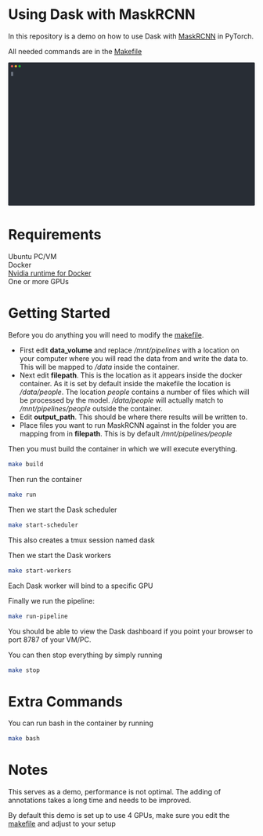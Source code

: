 # Using Dask with MaskRCNN
In this repository is a demo on how to use Dask with [MaskRCNN](https://github.com/facebookresearch/maskrcnn-benchmark) in PyTorch. 

All needed commands are in the [Makefile](Makefile)

<p align="center">
  <img width="800" src="./images/maskrcnn.svg">
</p>

# Requirements
Ubuntu PC/VM  
Docker  
[Nvidia runtime for Docker](https://github.com/NVIDIA/nvidia-container-runtime)  
One or more GPUs  

# Getting Started 
Before you do anything you will need to modify the [makefile](Makefile).
* First edit **data_volume** and replace _/mnt/pipelines_ with a location on your computer where you will read the data from and write the data to. This will be mapped to _/data_ inside the container. 
* Next edit **filepath**. This is the location as it appears inside the docker container. As it is set by default inside the makefile the location is _/data/people_. The location _people_ contains a number of files which will be processed by the model. _/data/people_ will actually match to _/mnt/pipelines/people_ outside the container. 
* Edit **output_path**. This should be where there results will be written to.
* Place files you want to run MaskRCNN against in the folder you are mapping from in **filepath**. This is by default _/mnt/pipelines/people_


Then you must build the container in which we will execute everything.

```bash
make build
```

Then run the container

```bash
make run
```

Then we start the Dask scheduler
```bash
make start-scheduler
```
This also creates a tmux session named dask

Then we start the Dask workers
```bash
make start-workers
```
Each Dask worker will bind to a specific GPU

Finally we run the pipeline:
```bash
make run-pipeline
```

You should be able to view the Dask dashboard if you point your browser to port 8787 of your VM/PC.

You can then stop everything by simply running
```bash
make stop
```

# Extra Commands
You can run bash in the container by running
```bash
make bash
```

# Notes
This serves as a demo, performance is not optimal. The adding of annotations takes a long time and needs to be improved.

By default this demo is set up to use 4 GPUs, make sure you edit the [makefile](Makefile) and adjust to your setup



